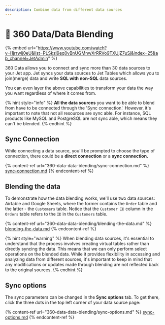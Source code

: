 ```yaml
---
description: Combine data from different data sources
---
```


# 💠 360 Data/Data Blending

{% embed url="https://www.youtube.com/watch?v=l1jrrwlj0eU&list=PLSkzi9eq0vBnUGMnwXrRRVo9TXUjZ7uSj&index=25&ab_channel=JetAdmin" %}

360 Data allows you to connect and sync more than 30 data sources to your Jet app. Jet syncs your data sources to Jet Tables which allows you to join(merge) data and write **SQL with non-SQL** data sources.&#x20;

You can even layer the above capabilities to transform your data the way you want regardless of where it comes from.

{% hint style="info" %}
**All the data sources** you want to be able to blend from have to be connected through the 'Sync connection.' However, it's important to note that not all resources are sync able. For instance, SQL products like MySQL and PostgreSQL are not sync able, which means they can't be blended.
{% endhint %}

## Sync Connection

While connecting a data source, you'll be prompted to choose the type of connection, there could be a **direct connection** or a **sync connection.**

{% content-ref url="360-data-data-blending/sync-connection.md" %}
[sync-connection.md](360-data-data-blending/sync-connection.md)
{% endcontent-ref %}

## Blending the data

To demonstrate how the data blending works, we'll use two data sources: Airtable and Google Sheets, where the former contains the `Order` table and the latter - the `Customers` table. Notice that the `Customer ID` column in the `Orders` table refers to the `ID` in the `Customers` table.

{% content-ref url="360-data-data-blending/blending-the-data.md" %}
[blending-the-data.md](360-data-data-blending/blending-the-data.md)
{% endcontent-ref %}

{% hint style="warning" %}
When blending data sources, it's essential to understand that the process involves creating virtual tables rather than directly syncing the data. This means that we can only perform select operations on the blended data. While it provides flexibility in accessing and analyzing data from different sources, it's important to keep in mind that any modifications or updates made through blending are not reflected back to the original sources.
{% endhint %}

## Sync options

The sync parameters can be changed in the **Sync options** tab. To get there, click the three dots in the top left corner of your data source page:

{% content-ref url="360-data-data-blending/sync-options.md" %}
[sync-options.md](360-data-data-blending/sync-options.md)
{% endcontent-ref %}

